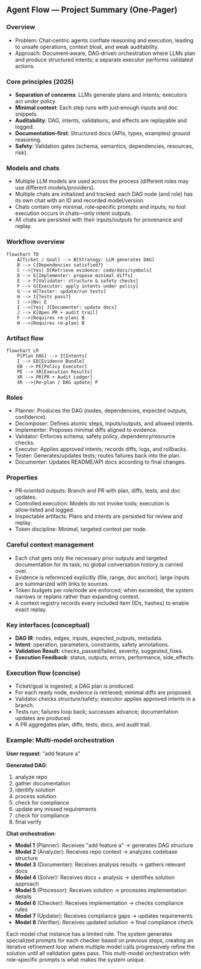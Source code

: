 ## Agent Flow — Project Summary (One‑Pager)

### Overview
- Problem: Chat‑centric agents conflate reasoning and execution, leading to unsafe operations, context bloat, and weak auditability.
- Approach: Document‑aware, DAG‑driven orchestration where LLMs plan and produce structured intents; a separate executor performs validated actions.

### Core principles (2025)
- **Separation of concerns**: LLMs generate plans and intents; executors act under policy.
- **Minimal context**: Each step runs with just‑enough inputs and doc snippets.
- **Auditability**: DAG, intents, validations, and effects are replayable and logged.
- **Documentation‑first**: Structured docs (APIs, types, examples) ground reasoning.
- **Safety**: Validation gates (schema, semantics, dependencies, resources, risk).

### Models and chats
- Multiple LLM models are used across the process (different roles may use different models/providers).
- Multiple chats are initialized and tracked: each DAG node (and role) has its own chat with an ID and recorded model/version.
- Chats contain only minimal, role‑specific prompts and inputs; no tool execution occurs in chats—only intent outputs.
- All chats are persisted with their inputs/outputs for provenance and replay.

### Workflow overview
```mermaid
flowchart TD
    A[Ticket / Goal] --> B[Strategy: LLM generates DAG]
    B --> C{Dependencies satisfied?}
    C -->|Yes| D[Retrieve evidence: code/docs/symbols]
    D --> E[Implementer: propose minimal diffs]
    E --> F[Validator: structure & safety checks]
    F --> G[Executor: apply intents under policy]
    G --> H[Tester: update/run tests]
    H --> I{Tests pass?}
    I -->|No| E
    I -->|Yes| J[Documenter: update docs]
    J --> K[Open PR + audit trail]
    F -->|Requires re-plan| B
    H -->|Requires re-plan| B
```

### Artifact flow
```mermaid
flowchart LR
    P[Plan DAG] --> I[Intents]
    I --> EB[Evidence Bundle]
    EB --> PE[Policy Executor]
    PE --> XR[Execution Results]
    XR --> PR[PR + Audit Ledger]
    XR -->|Re-plan / DAG update| P
```

### Roles
- Planner: Produces the DAG (nodes, dependencies, expected outputs, confidence).
- Decomposer: Defines atomic steps, inputs/outputs, and allowed intents.
- Implementer: Proposes minimal diffs aligned to evidence.
- Validator: Enforces schema, safety policy, dependency/resource checks.
- Executor: Applies approved intents; records diffs, logs, and rollbacks.
- Tester: Generates/updates tests; routes failures back into the plan.
- Documenter: Updates README/API docs according to final changes.

### Properties
- PR‑oriented outputs: Branch and PR with plan, diffs, tests, and doc updates.
- Controlled execution: Models do not invoke tools; execution is allow‑listed and logged.
- Inspectable artifacts: Plans and intents are persisted for review and replay.
- Token discipline: Minimal, targeted context per node.

### Careful context management
- Each chat gets only the necessary prior outputs and targeted documentation for its task; no global conversation history is carried over.
- Evidence is referenced explicitly (file, range, doc anchor); large inputs are summarized with links to sources.
- Token budgets per role/node are enforced; when exceeded, the system narrows or replans rather than expanding context.
- A context registry records every included item (IDs, hashes) to enable exact replay.

### Key interfaces (conceptual)
- **DAG IR**: nodes, edges, inputs, expected_outputs, metadata.
- **Intent**: operation, parameters, constraints, safety annotations.
- **Validation Result**: checks_passed/failed, severity, suggested_fixes.
- **Execution Feedback**: status, outputs, errors, performance, side_effects.

### Execution flow (concise)
- Ticket/goal is ingested; a DAG plan is produced.
- For each ready node, evidence is retrieved; minimal diffs are proposed.
- Validator checks structure/safety; executor applies approved intents in a branch.
- Tests run; failures loop back; successes advance; documentation updates are produced.
- A PR aggregates plan, diffs, tests, docs, and audit trail.

### Example: Multi-model orchestration
**User request**: "add feature a"

**Generated DAG**:
1. analyze repo
2. gather documentation  
3. identify solution
4. process solution
5. check for compliance
6. update any missed requirements
7. check for compliance
8. final verify

**Chat orchestration**:
- **Model 1** (Planner): Receives "add feature a" → generates DAG structure
- **Model 2** (Analyzer): Receives repo context → analyzes codebase structure
- **Model 3** (Documenter): Receives analysis results → gathers relevant docs
- **Model 4** (Solver): Receives docs + analysis → identifies solution approach
- **Model 5** (Processor): Receives solution → processes implementation details
- **Model 6** (Checker): Receives implementation → checks compliance rules
- **Model 7** (Updater): Receives compliance gaps → updates requirements
- **Model 8** (Verifier): Receives updated solution → final compliance check

Each model chat instance has a limited role. The system generates specialized prompts for each checker based on previous steps, creating an iterative refinement loop where multiple model calls progressively refine the solution until all validation gates pass. This multi-model orchestration with role-specific prompts is what makes the system unique.
